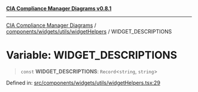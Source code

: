 [**CIA Compliance Manager Diagrams v0.8.1**](../../../../../README.md)

***

[CIA Compliance Manager Diagrams](../../../../../modules.md) / [components/widgets/utils/widgetHelpers](../README.md) / WIDGET\_DESCRIPTIONS

# Variable: WIDGET\_DESCRIPTIONS

> `const` **WIDGET\_DESCRIPTIONS**: `Record`\<`string`, `string`\>

Defined in: [src/components/widgets/utils/widgetHelpers.tsx:29](https://github.com/Hack23/cia-compliance-manager/blob/aea527f1006de96602c10bb201453301cffe7b07/src/components/widgets/utils/widgetHelpers.tsx#L29)
